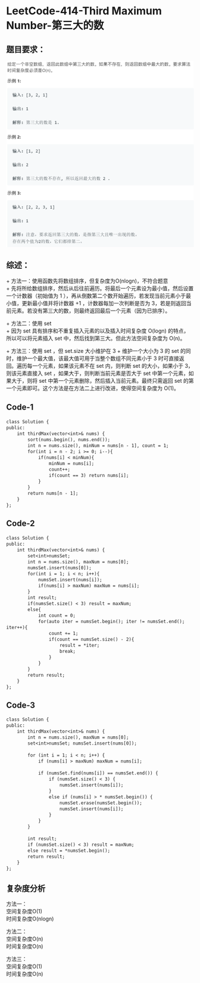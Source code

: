 # LeetCode-414-Third Maximum Number-第三大的数

## 题目要求：
![avatar](https://github.com/JakeChanFangZiyuan20/MyLeetCode/blob/master/img/414.png)

## 综述：  
\+ 方法一：使用函数先将数组排序，但复杂度为O(nlogn)，不符合题意  
\+ 先将所给数组排序，然后从后往前遍历。将最后一个元素设为最小值，然后设置一个计数器（初始值为 1 ），再从倒数第二个数开始遍历，若发现当前元素小于最小值，更新最小值并将计数器 +1 ，计数器每加一次判断是否为 3，若是则返回当前元素。若没有第三大的数，则最终返回最后一个元素（因为已排序）。

\+ 方法二：使用 set  
\+ 因为 set 具有排序和不重复插入元素的以及插入时间复杂度 O(logn) 的特点，所以可以将元素插入 set 中，然后找到第三大。但此方法空间复杂度为 O(n)。  

\+ 方法三：使用 set ，但 set.size 大小维护在 3 
\+ 维护一个大小为 3 的 set 的同时，维护一个最大值，该最大值可用于当整个数组不同元素小于 3 时可直接返回。遍历每一个元素，如果该元素不在 set 内，则判断 set 的大小，如果小于 3，则该元素直接入 set ，如果大于，则判断当前元素是否大于 set 中第一个元素，如果大于，则将 set 中第一个元素删除，然后插入当前元素。最终只需返回 set 的第一个元素即可。这个方法是在方法二上进行改进，使得空间复杂度为 O(1)。  

## Code-1
```
class Solution {
public:
    int thirdMax(vector<int>& nums) {
        sort(nums.begin(), nums.end());
        int n = nums.size(), minNum = nums[n - 1], count = 1;
        for(int i = n - 2; i >= 0; i--){
            if(nums[i] < minNum){
                minNum = nums[i];
                count++;
                if(count == 3) return nums[i];
            }
        }
        return nums[n - 1];
    }
};
```

## Code-2
```
class Solution {
public:
    int thirdMax(vector<int>& nums) {
        set<int>numsSet;
        int n = nums.size(), maxNum = nums[0];
        numsSet.insert(nums[0]);
        for(int i = 1; i < n; i++){
            numsSet.insert(nums[i]);
            if(nums[i] > maxNum) maxNum = nums[i];
        }
        int result;
        if(numsSet.size() < 3) result = maxNum;
        else{
            int count = 0;
            for(auto iter = numsSet.begin(); iter != numsSet.end(); iter++){
                count += 1;
                if(count == numsSet.size() - 2){
                    result = *iter;
                    break;
                }
            }
        }
        return result;
    }
};
```

## Code-3
```
class Solution {
public:
    int thirdMax(vector<int>& nums) {
        int n = nums.size(), maxNum = nums[0];
        set<int>numsSet; numsSet.insert(nums[0]);

        for (int i = 1; i < n; i++) {
            if (nums[i] > maxNum) maxNum = nums[i];

            if (numsSet.find(nums[i]) == numsSet.end()) {
                if (numsSet.size() < 3) {
                    numsSet.insert(nums[i]);
                }
                else if (nums[i] > * numsSet.begin()) {
                    numsSet.erase(numsSet.begin());
                    numsSet.insert(nums[i]);
                }
            }
        }

        int result;
        if (numsSet.size() < 3) result = maxNum;
        else result = *numsSet.begin();
        return result;
    }
};
```

## 复杂度分析
方法一：  
空间复杂度O(1)  
时间复杂度O(nlogn)  

方法二：  
空间复杂度O(n)  
时间复杂度O(n)  

方法三：  
空间复杂度O(1)  
时间复杂度O(n)  

